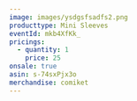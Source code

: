 ```yaml
---
image: images/ysdgsfsadfs2.png
producttype: Mini Sleeves
eventId: mkb4XfKk_
pricings:
  - quantity: 1
    price: 25
onsale: true
asin: s-74sxPjx3o
merchandise: comiket
---
```

